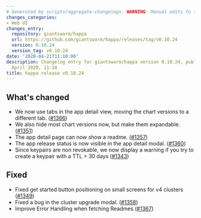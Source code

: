 ```yaml
---
# Generated by scripts/aggregate-changelogs. WARNING: Manual edits to this files will be overwritten.
changes_categories:
- Web UI
changes_entry:
  repository: giantswarm/happa
  url: https://github.com/giantswarm/happa/releases/tag/v0.10.24
  version: 0.10.24
  version_tag: v0.10.24
date: '2020-04-21T11:10:00'
description: Changelog entry for giantswarm/happa version 0.10.24, published on 21
  April 2020, 11:10
title: happa release v0.10.24
---
```


## What's changed

- We now use tabs in the app detail view, moving the chart versions to a different tab. ([#1366](https://github.com/giantswarm/happa/pull/1366))
- We also hide most chart versions now, but make them expandable. ([#1351](https://github.com/giantswarm/happa/pull/1351))
- The app detail page can now show a readme. ([#1357](https://github.com/giantswarm/happa/pull/1357))
- The app release status is now visible in the app detail modal. ([#1360](https://github.com/giantswarm/happa/pull/1360))
- Since keypairs are non revokable, we now display a warning if you try to create a keypair with a TTL > 30 days ([#1343](https://github.com/giantswarm/happa/pull/1343))

## Fixed

- Fixed get started button positioning on small screens for v4 clusters ([#1349](https://github.com/giantswarm/happa/pull/1349))
- Fixed a bug in the cluster upgrade modal. ([#1358](https://github.com/giantswarm/happa/pull/1358))
- Improve Error Handling when fetching Readmes ([#1367](https://github.com/giantswarm/happa/pull/1367))



